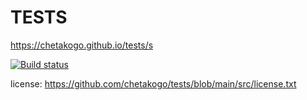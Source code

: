 # TESTS
https://chetakogo.github.io/tests/s

[![Build status](https://ci.appveyor.com/api/projects/status/35hbp5b2gcc6tk1d?svg=true)](https://ci.appveyor.com/project/chetakogo/tests)

license: https://github.com/chetakogo/tests/blob/main/src/license.txt